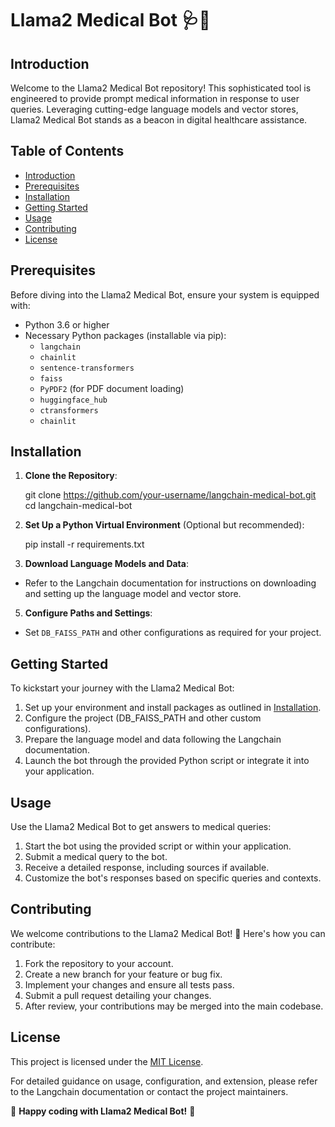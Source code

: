 # Llama2 Medical Bot 🩺🤖

## Introduction
Welcome to the Llama2 Medical Bot repository! This sophisticated tool is engineered to provide prompt medical information in response to user queries. Leveraging cutting-edge language models and vector stores, Llama2 Medical Bot stands as a beacon in digital healthcare assistance.

## Table of Contents
- [Introduction](#introduction)
- [Prerequisites](#prerequisites)
- [Installation](#installation)
- [Getting Started](#getting-started)
- [Usage](#usage)
- [Contributing](#contributing)
- [License](#license)

## Prerequisites
Before diving into the Llama2 Medical Bot, ensure your system is equipped with:
- Python 3.6 or higher
- Necessary Python packages (installable via pip):
  - `langchain`
  - `chainlit`
  - `sentence-transformers`
  - `faiss`
  - `PyPDF2` (for PDF document loading)
  - `huggingface_hub`
  - `ctransformers`
  - `chainlit`

## Installation
1. **Clone the Repository**:

   git clone https://github.com/your-username/langchain-medical-bot.git
   cd langchain-medical-bot


2. **Set Up a Python Virtual Environment** (Optional but recommended):

   pip install -r requirements.txt

4. **Download Language Models and Data**:
- Refer to the Langchain documentation for instructions on downloading and setting up the language model and vector store.

5. **Configure Paths and Settings**:
- Set `DB_FAISS_PATH` and other configurations as required for your project.

## Getting Started
To kickstart your journey with the Llama2 Medical Bot:
1. Set up your environment and install packages as outlined in [Installation](#installation).
2. Configure the project (DB_FAISS_PATH and other custom configurations).
3. Prepare the language model and data following the Langchain documentation.
4. Launch the bot through the provided Python script or integrate it into your application.

## Usage
Use the Llama2 Medical Bot to get answers to medical queries:
1. Start the bot using the provided script or within your application.
2. Submit a medical query to the bot.
3. Receive a detailed response, including sources if available.
4. Customize the bot's responses based on specific queries and contexts.

## Contributing
We welcome contributions to the Llama2 Medical Bot! 🌟 Here's how you can contribute:
1. Fork the repository to your account.
2. Create a new branch for your feature or bug fix.
3. Implement your changes and ensure all tests pass.
4. Submit a pull request detailing your changes.
5. After review, your contributions may be merged into the main codebase.

## License
This project is licensed under the [MIT License](LICENSE).

For detailed guidance on usage, configuration, and extension, please refer to the Langchain documentation or contact the project maintainers.

🚀 **Happy coding with Llama2 Medical Bot!** 🚀

